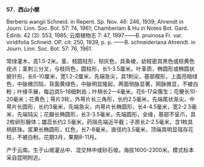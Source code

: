 **57．西山小檗**

Berberis wangii Schneid. in Repent. Sp. Nov. 46: 246, 1939; Ahrendt in Journ. Linn. Soc. Bot. 57: 74, 1961; Chamberlain & Hu in Notes Bot. Gard. Edinb. 42 (3): 553, 1985; 云南植物志 7: 47, 1997.——B. pruinosa Fr. var. viridifolia Schneid. OP. cit: 250, 1939, p. p. ——B. schneideriana Ahrendt. in Journ. Linn. Soc. Bot. 57: 76, 1961.

常绿灌木，高1.5-2米。茎、枝圆柱形，棕灰色，具条棱，幼枝密具黑色或棕黄色疣点；茎刺三分叉，与枝同色，圆柱形，长1-3.5厘米。叶革质，椭圆形或椭圆状披针形，长6-10厘米，宽1.2-2厘米，先端急尖，具1刺尖，基部楔形，上面亮暗绿色，中脉微凹陷，背面黄绿色，中脉明显隆起，两面侧脉显著，网脉微显，不被白粉；叶缘平展，每边具5-18细刺齿；叶柄长2一4毫米。花6-17朵簇生；花梗长10-20毫米；花黄色；萼片3轮，外萼片长三角形，长约2.5毫米，先端尾状渐尖，中萼片长圆形，长约3毫米，先端急尖，内萼片长椭圆形，长4-4.5毫米，宽2-2.5毫米，先端钝尖；花瓣长椭圆形，长3-3.5毫米，先端圆形，全缘，基部不呈爪，具2枚卵形腺体；雄蕊长约2.5毫米，药隔先端近平截；子房长2-2.5毫米，含1枚具柄胚珠。浆果长椭圆形，红色，长7-8毫米，直径约3.5毫米，顶端具明显宿存花柱，不被白粉。花期3月，果期8-11月。

产于云南。生于山坡灌丛中、混交林中或砂石坡。海拔1600-2300米。模式标本采自昆明附近。
